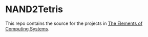 # NAND2Tetris

This repo contains the source for the projects in [The Elements of Computing Systems](https://mitpress.mit.edu/9780262539807/the-elements-of-computing-systems/).
